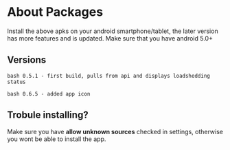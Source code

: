 # About Packages
Install the above apks on your android smartphone/tablet, the later version has more features and is updated.
Make sure that you have android 5.0+

## Versions

```bash 0.5.1 - first build, pulls from api and displays loadshedding status```

```bash 0.6.5 - added app icon```

## Trobule installing?

Make sure you have **allow unknown sources** checked in settings, otherwise you wont be able to install the app.
